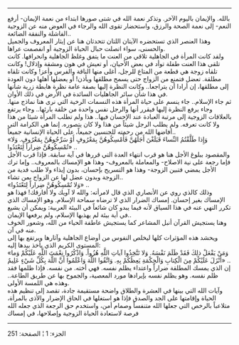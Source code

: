 ------------------------------------------------------------------------

بالله. والإيمان باليوم الآخر. وتذكر نعمة الله في شتى صورها ابتداء من
نعمة الإيمان- أرفع النعم- إلى نعمة الصحة والرزق، واستحضار تقوى الله
والرجاء في العوض منه عن الزوجية الفاشلة والنفقة الضائعة..  
وهذا العنصر الذي تستحضره الآيتان اللتان تتحدثان هنا عن إيثار المعروف
والجميل والحسنى، سواء اتصلت حبال الحياة الزوجية أو انفصمت عراها.  
ولقد كانت المرأة في الجاهلية تلاقي من العنت ما يتفق وغلظ الجاهلية
وانحرافها. كانت تلقى هذا العنت طفلة توأد في بعض الأحيان، أو تعيش في هون
ومشقة وإذلال! وكانت تلقاه زوجة هي قطعة من المتاع للرجل، أغلى منها الناقة
والفرس وأعز! وكانت تلقاه مطلقة. تعضل فتمنع من الزواج حتى يسمح مطلقها
ويأذن! أو يعضلها أهلها دون العودة إلى مطلقها، إن أرادا أن يتراجعا..
وكانت النظرة إليها بصفة عامة نظرة هابطة زرية شأنها في هذا شأن سائر
الجاهليات السائدة في الأرض في ذلك الأوان.  
ثم جاء الإسلام.. جاء ينسم على حياة المرأة هذه النسمات الرخية التي نرى
هنا نماذج منها. وجاء يرفع النظرة إليها فيقرر أنها والرجل نفس واحدة من
خلقة بارئها.. وجاء يرتفع بالعلاقات الزوجية إلى مرتبة العبادة عند الإحسان
فيها.. هذا ولم تطلب المرأة شيئا من هذا ولا كانت تعرفه. ولم يطلب الرجل
شيئاً من هذا ولا كان يتصوره. إنما هي الكرامة التي أفاضها الله من رحمته
للجنسين جميعاً، على الحياة الإنسانية جميعاً..  
«وَإِذا طَلَّقْتُمُ النِّساءَ فَبَلَغْنَ أَجَلَهُنَّ فَأَمْسِكُوهُنَّ بِمَعْرُوفٍ أَوْ سَرِّحُوهُنَّ بِمَعْرُوفٍ. وَلا
تُمْسِكُوهُنَّ ضِراراً لِتَعْتَدُوا» ..  
والمقصود ببلوغ الأجل هنا هو قرب انتهاء العدة التي قررها في آية سابقة.
فإذا قرب الأجل فإما رجعة على نية الاصلاح- والمعاملة بالمعروف- وهذا هو
الإمساك بالمعروف.. وإما ترك الأجل يمضي فتبين الزوجة- وهذا هو التسريح
بإحسان، بدون إيذاء ولا طلب فدية من الزوجة وبدون عضل لها عن الزواج بمن
تشاء..  
«وَلا تُمْسِكُوهُنَّ ضِراراً لِتَعْتَدُوا» ..  
وذلك كالذي روي عن الأنصاري الذي قال لامرأته: والله لا آويك ولا أفارقك!
فهذا هو الإمساك بغير إحسان. إمساك الضرار الذي لا ترضاه سماحة الإسلام.
وهو الإمساك الذي تكرر النهي عنه في هذا السياق لأنه فيما يبدو كان شائعاً
في البيئة العربية: ويمكن أن يشيع في أية بيئة لم يهذبها الإسلام، ولم
يرفعها الإيمان..  
وهنا يستجيش القرآن أنبل المشاعر كما يستجيش عاطفة الحياء من الله، وشعور
الخوف منه في آن.  
ويحشد هذه المؤثرات كلها ليخلص النفوس من أوضاع الجاهلية وآثارها ويرتفع
بها إلى المستوى الكريم الذي يأخذ بيدها إليه:  
«وَمَنْ يَفْعَلْ ذلِكَ فَقَدْ ظَلَمَ نَفْسَهُ. وَلا تَتَّخِذُوا آياتِ اللَّهِ هُزُواً. وَاذْكُرُوا نِعْمَتَ اللَّهِ
عَلَيْكُمْ وَما أَنْزَلَ عَلَيْكُمْ مِنَ الْكِتابِ وَالْحِكْمَةِ يَعِظُكُمْ بِهِ. وَاتَّقُوا اللَّهَ وَاعْلَمُوا أَنَّ
اللَّهَ بِكُلِّ شَيْءٍ عَلِيمٌ» ..  
إن الذي يمسك المطلقة ضراراً واعتداء يظلم نفسه. فهي أخته. من نفسه. فإذا
ظلمها فقد ظلم نفسه. وهو يظلم نفسه بإيرادها مورد المعصية، والجموح بها عن
طريق الطاعة.. وهذه هي اللمسة الأولى.  
وآيات الله التي بينها في العشرة والطلاق واضحة مستقيمة جادة، تقصد إلى
تنظيم هذه الحياة وإقامتها على الجد والصدق فإذا هو استغلها في الحاق
الإضرار والأذى بالمرأة، متلاعباً بالرخص التي جعلها الله متنفساً وصمام أمن،
واستخدم حق الرجعة الذي جعله الله فرصة لاستعادة الحياة الزوجية وإصلاحها،
في إمساك

------------------------------------------------------------------------

الجزء: 1 ¦ الصفحة: 251

